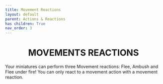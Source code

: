 ```yaml
---
title: Movement Reactions
layout: default
parent: Actions & Reactions
has children: True
nav_order: 3
---
```

<h1 style="text-align: center;"> MOVEMENTS REACTIONS</h1>

Your miniatures can perform three Movement reactions: Flee, Ambush and Flee under fire! You can only react to a movement action with a movement reaction.


